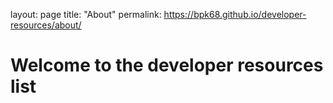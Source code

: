 layout: page
title: "About"
permalink: https://bpk68.github.io/developer-resources/about/

# Welcome to the developer resources list
